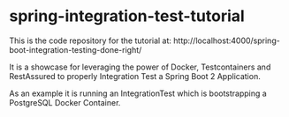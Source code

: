 # spring-integration-test-tutorial

This is the code repository for the tutorial at: http://localhost:4000/spring-boot-integration-testing-done-right/


It is a showcase for leveraging the power of Docker, Testcontainers and RestAssured to properly Integration Test a Spring Boot 2 Application.

As an example it is running an IntegrationTest which is bootstrapping a PostgreSQL Docker Container.